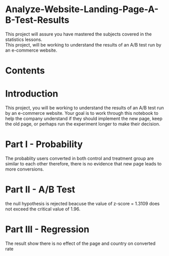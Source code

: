 # Analyze-Website-Landing-Page-A-B-Test-Results
This project will assure you have mastered the subjects covered in the statistics lessons.<br/>
This project, will be working to understand the results of an A/B test run by an e-commerce website.<br/>
# Contents
#  Introduction
This project, you will be working to understand the results of an A/B test run by an e-commerce website. Your goal is to work through this notebook to help the company understand if they should implement the new page, keep the old page, or perhaps run the experiment longer to make their decision.
# Part I - Probability
The probablity users converted in both control and treatment group are similar to each other
therefore, there is no evidence that new page leads to more conversions.
# Part II - A/B Test
the null hypothesis is rejected beacuse the value of z-score = 1.3109 does not exceed the critical value of 1.96.
# Part III - Regression
The result show there is no effect of the page and country on converted rate
